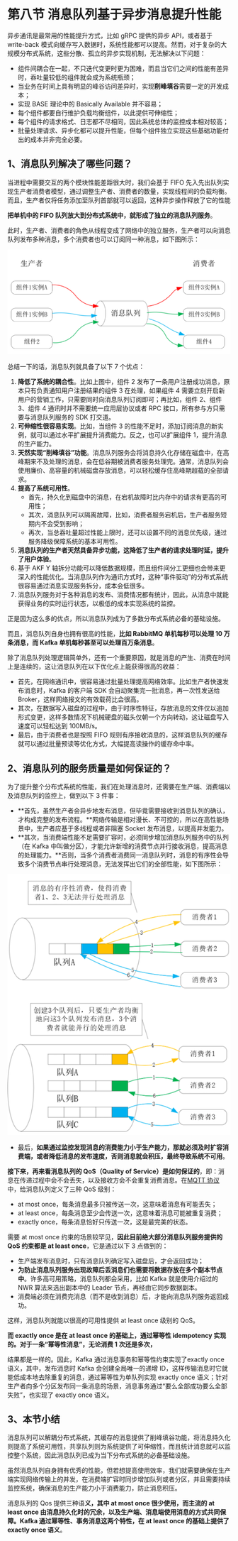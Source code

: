 # **第八节 消息队列基于异步消息提升性能**

异步通讯是最常用的性能提升方式，比如 gRPC 提供的异步 API，或者基于 write-back 模式向缓存写入数据时，系统性能都可以提高。然而，对于复杂的大规模分布式系统，这些分散、孤立的异步实现机制，无法解决以下问题：


* 组件间耦合在一起，不只迭代变更时更为困难，而且当它们之间的性能有差异时，吞吐量较低的组件就会成为系统瓶颈；
* 当业务在时间上具有明显的峰谷访问差异时，实现**削峰填谷**需要一定的开发成本；
* 实现 BASE 理论中的 Basically Available 并不容易；
* 每个组件都要自行维护负载均衡组件，以此提供可伸缩性；
* 每个组件的请求格式、日志都不尽相同，因此系统总体的监控成本相对较高；
* 批量处理请求、异步化都可以提升性能，但每个组件独立实现这些基础功能付出的成本并非完全必要。

## **1、消息队列解决了哪些问题？**

当进程中需要交互的两个模块性能差距很大时，我们会基于 FIFO 先入先出队列实现生产者消费者模型，通过调整生产者、消费者的数量，实现线程间的负载均衡。而且，生产者仅将任务添加至队列首部就可以返回，这种异步操作释放了它的性能


**把单机中的 FIFO 队列放大到分布式系统中，就形成了独立的消息队列服务**。

此时，生产者、消费者的角色从线程变成了网络中的独立服务，生产者可以向消息队列发布多种消息，多个消费者也可以订阅同一种消息，如下图所示：

![Alt Image Text](../images/chap3_8_0.png "Body image")

总结一下的话，消息队列就具备了以下 7 个优点：

1. **降低了系统的耦合性**。比如上图中，组件 2 发布了一条用户注册成功消息，原本只有负责通知用户注册结果的组件 3 在处理，如果组件 4 需要立刻开启新用户的营销工作，只需要同时向消息队列订阅即可；再比如，组件 2、组件 3、组件 4 通讯时并不需要统一应用层协议或者 RPC 接口，所有参与方只需要与消息队列服务的 SDK 打交道。
2. **可伸缩性很容易实现**。比如，当组件 3 的性能不足时，添加订阅消息的新实例，就可以通过水平扩展提升消费能力。反之，也可以扩展组件 1，提升消息的生产能力。
3. **天然实现“削峰填谷”功能**。消息队列服务会将消息持久化存储在磁盘中，在高峰期来不及处理的消息，会在低谷期被消费者服务处理完。通常，消息队列会使用廉价、高容量的机械磁盘存放消息，可以轻松缓存住高峰期超载的全部请求。
4. **提高了系统可用性**。
	* 首先，持久化到磁盘中的消息，在宕机故障时比内存中的请求有更高的可用性；
	* 其次，消息队列可以隔离故障，比如，消费者服务宕机后，生产者服务短期内不会受到影响；
	* 再次，当总吞吐量超过性能上限时，还可以设置不同的消息优先级，通过服务降级保障系统的基本可用性。
5. **消息队列的生产者天然具备异步功能，这降低了生产者的请求处理时延，提升了用户体验**。
6. 基于 AKF Y 轴拆分功能可以降低数据规模，而且组件间分工更细也会带来更深入的性能优化。当消息队列作为通讯方式时，这种“事件驱动”的分布式系统很容易通过消息实现服务拆分，成本会低很多。
7. 消息队列服务对于各种消息的发布、消费情况都有统计，因此，从消息中就能获得业务的实时运行状态，以极低的成本实现系统的监控。

正是因为这么多的优点，所以消息队列成为了多数分布式系统必备的基础设施。

而且，消息队列自身也拥有很高的性能，**比如 RabbitMQ 单机每秒可以处理 10 万条消息，而 Kafka 单机每秒甚至可以处理百万条消息**。

除了消息队列处理逻辑简单外，还有一个重要原因，就是消息的产生、消费在时间上是连续的，这让消息队列在以下优化点上能获得很高的收益：

* 首先，在网络通讯中，很容易通过批量处理提高网络效率。比如生产者快速发布消息时，Kafka 的客户端 SDK 会自动聚集完一批消息，再一次性发送给 Broker，这样网络报文的有效载荷比会很高。
* 其次，在数据写入磁盘的过程中，由于时序性特征，存放消息的文件仅以追加形式变更，这样多数情况下机械硬盘的磁头仅朝一个方向转动，这让磁盘写入速度可以轻松达到 100MB/s。
* 最后，由于消费者也是按照 FIFO 规则有序接收消息的，这样消息队列的缓存就可以通过批量预读等优化方式，大幅提高读操作的缓存命中率。

## **2、消息队列的服务质量是如何保证的？**

为了提升整个分布式系统的性能，我们在处理消息时，还需要在生产端、消费端以及消息队列的监控上，做到以下 3 件事：

* **首先，虽然生产者会异步地发布消息，但毕竟需要接收到消息队列的确认，才构成完整的发布流程。**网络传输是相对漫长、不可控的，所以在高性能场景中，生产者应基于多线程或者非阻塞 Socket 发布消息，以提高并发能力。
* **其次，当消费端性能不足需要扩容时，必须同步增加消息队列服务中的队列（在 Kafka 中叫做分区），才能允许新增的消费节点并行接收消息，提高消息的处理能力。**否则，当多个消费者消费同一消息队列时，消息的有序性会导致多个消费节点串行处理消息，无法发挥出它们的全部性能，如下图所示：

![Alt Image Text](../images/chap3_8_1.png "Body image")

* 最后，**如果通过监控发现消息的消费能力小于生产能力，那就必须及时扩容消费端，或者降低消息的发布速度，否则消息就会积压，最终导致系统不可用**。


**接下来，再来看消息队列的 QoS（Quality of Service）是如何保证的**，即：消息在传递过程中会不会丢失，以及接收方会不会重复消费消息。在[MQTT 协议](https://en.wikipedia.org/wiki/MQTT)中，给消息队列定义了三种 QoS 级别：

* at most once，每条消息最多只被传送一次，这意味着消息有可能丢失；
* at least once，每条消息至少会传送一次，这意味着消息可能被重复消费；
* exactly once，每条消息恰好只传送一次，这是最完美的状态。

需要 at most once 约束的场景较罕见，**因此目前绝大部分消息队列服务提供的 QoS 约束都是 at least once**，它是通过以下 3 点做到的：

* 生产端发布消息时，只有消息队列确定写入磁盘后，才会返回成功；
* **为防止消息队列服务出现故障后丢消息们也需要将数据存放在多个副本节点中**。许多高可用策略，消息队列都会采用，比如 Kafka 就是使用介绍过的 NWR 算法来选出副本中的 Leader 节点，再经由它同步数据副本。
* 消费端必须在消费完消息（而不是收到消息）后，才能向消息队列服务返回成功。


这样，消息队列就能以很高的可用性提供 at least once 级别的 QoS。

**而 exactly once 是在 at least once 的基础上，通过幂等性 idempotency 实现的。对于一条“幂等性消息”，无论消费 1 次还是多次，**

结果都是一样的。因此，Kafka 通过消息事务和幂等性约束实现了exactly once 语义，其中，发布消息时 Kafka 会创建全局唯一的递增 ID，这样传输消息时它就能低成本地去除重复的消息，通过幂等性为单队列实现 exactly once 语义；针对生产者向多个分区发布同一条消息的场景，消息事务通过“要么全部成功要么全部失败”，也实现了 exactly once 语义。

## **3、本节小结**

消息队列可以解耦分布式系统，其缓存的消息提供了削峰填谷功能，将消息持久化则提高了系统可用性，共享队列则为系统提供了可伸缩性，而且统计消息就可以监控整个系统，因此消息队列已成为当下分布式系统的必备基础设施。

虽然消息队列自身拥有优秀的性能，但若想提高使用效率，我们就需要确保在生产端实现网络传输上的并发，在消费端扩容时同步增加队列或者分区，并且需要持续监控系统，确保消息的生产能力小于消费能力，防止消息积压。

消息队列的 Qos 提供三种语**义，其中 at most once 很少使用，而主流的 at least once 由消息持久化时的冗余，以及生产端、消息端使用消息的方式共同保障。Kafka 通过幂等性、事务消息这两个特性，在 at least once 的基础上提供了 exactly once 语义**。
